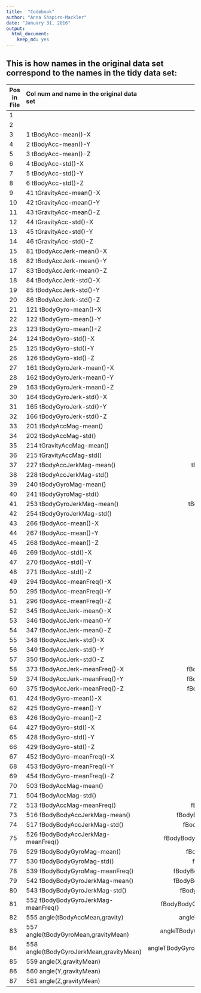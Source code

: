 ```yaml
---
title:  "Codebook"
author: "Anna Shapiro-Mackler"
date: "January 31, 2016"
output:
  html_document:
	keep_md: yes
---
```


## This is how names in the original data set correspond to the names in the tidy data set:
| Pos in File	   	|      Col num and name in the original data set      	|  Col name in a tidy set 	|
|----------	|:-------------	|------:	|
| 1 	|   	| subjectId 	|
| 2 	|       	|   activityName 	|
|3		|1   tBodyAcc-mean()-X	|	tBodyAccMeanX	|
|4		|2   tBodyAcc-mean()-Y		|tBodyAccMeanY   |5		|3   tBodyAcc-mean()-Z		|tBodyAccMeanZ   |6		|4   tBodyAcc-std()-X		|tBodyAccStdX   |7		|5   tBodyAcc-std()-Y		|tBodyAccStdY   |8		|6   tBodyAcc-std()-Z		|tBodyAccStdZ   |9		|41  tGravityAcc-mean()-X		|tGravityAccMeanX   |10		|42  tGravityAcc-mean()-Y		|tGravityAccMeanY|11		|43 tGravityAcc-mean()-Z		|tGravityAccMeanZ   |12		|44 tGravityAcc-std()-X		|tGravityAccStdX   |13		|45 tGravityAcc-std()-Y		|tGravityAccStdY   |14		|46 tGravityAcc-std()-Z		|tGravityAccStdZ   |15		|81 tBodyAccJerk-mean()-X		|tBodyAccJerkMeanX   |16		|82 tBodyAccJerk-mean()-Y		|tBodyAccJerkMeanY   |17		|83 tBodyAccJerk-mean()-Z		|tBodyAccJerkMeanZ   |18		|84 tBodyAccJerk-std()-X		|tBodyAccJerkStdX   |19		|85 tBodyAccJerk-std()-Y		|tBodyAccJerkStdY   |20		|86 tBodyAccJerk-std()-Z		|tBodyAccJerkStdZ
|21		|121 tBodyGyro-mean()-X		|tBodyGyroMeanX   |22		|122 tBodyGyro-mean()-Y		|tBodyGyroMeanY   |23		|123 tBodyGyro-mean()-Z		|tBodyGyroMeanZ   |24		|124 tBodyGyro-std()-X		|tBodyGyroStdX   |25		|125 tBodyGyro-std()-Y		|tBodyGyroStdY   |26		|126 tBodyGyro-std()-Z		|tBodyGyroStdZ   |27		|161 tBodyGyroJerk-mean()-X		|tBodyGyroJerkMeanX   |28		|162 tBodyGyroJerk-mean()-Y		|tBodyGyroJerkMeanY   |29		|163 tBodyGyroJerk-mean()-Z		|tBodyGyroJerkMeanZ   |30		|164 tBodyGyroJerk-std()-X		|tBodyGyroJerkStdX
|31		|165 tBodyGyroJerk-std()-Y		|tBodyGyroJerkStdY   |32		|166 tBodyGyroJerk-std()-Z		|tBodyGyroJerkStdZ   |33		|201 tBodyAccMag-mean()		|tBodyAccMagMean   |34		|202 tBodyAccMag-std()		|tBodyAccMagStd   |35		|214 tGravityAccMag-mean()		|tGravityAccMagMean   |36		|215 tGravityAccMag-std()		|tGravityAccMagStd   |37		|227 tBodyAccJerkMag-mean()		|tBodyAccJerkMagMean   |38		|228 tBodyAccJerkMag-std()		|tBodyAccJerkMagStd   |39		|240 tBodyGyroMag-mean()		|tBodyGyroMagMean   |40		|241 tBodyGyroMag-std()		|tBodyGyroMagStd
|41		|253 tBodyGyroJerkMag-mean()		|tBodyGyroJerkMagMean   |42		|254 tBodyGyroJerkMag-std()		|tBodyGyroJerkMagStd   |43		|266 fBodyAcc-mean()-X		|fBodyAccMeanX   |44		|267 fBodyAcc-mean()-Y		|fBodyAccMeanY   |45		|268 fBodyAcc-mean()-Z		|fBodyAccMeanZ   |46		|269 fBodyAcc-std()-X		|fBodyAccStdX   |47		|270 fBodyAcc-std()-Y		|fBodyAccStdY   |48		|271 fBodyAcc-std()-Z		|fBodyAccStdZ|49		|294 fBodyAcc-meanFreq()-X		|fBodyAccMeanFreqX   |50		|295 fBodyAcc-meanFreq()-Y		|fBodyAccMeanFreqY
|51		|296 fBodyAcc-meanFreq()-Z		|fBodyAccMeanFreqZ  |52		|345 fBodyAccJerk-mean()-X		|fBodyAccJerkMeanX   |53		|346 fBodyAccJerk-mean()-Y		|fBodyAccJerkMeanY   |54		|347 fBodyAccJerk-mean()-Z		|fBodyAccJerkMeanZ   |55		|348 fBodyAccJerk-std()-X		|fBodyAccJerkStdX   |56		|349 fBodyAccJerk-std()-Y		|fBodyAccJerkStdY   |57		|350 fBodyAccJerk-std()-Z		|fBodyAccJerkStdZ|58		|373 fBodyAccJerk-meanFreq()-X		|fBodyAccJerkMeanFreqX   |59		|374 fBodyAccJerk-meanFreq()-Y		|fBodyAccJerkMeanFreqY   |60		|375 fBodyAccJerk-meanFreq()-Z		|fBodyAccJerkMeanFreqZ |61		|424 fBodyGyro-mean()-X		|fBodyGyroMeanX   |62		|425 fBodyGyro-mean()-Y		|fBodyGyroMeanY   |63		|426 fBodyGyro-mean()-Z		|fBodyGyroMeanZ   |64		|427 fBodyGyro-std()-X		|fBodyGyroStdX   |65		|428 fBodyGyro-std()-Y		|fBodyGyroStdY   |66		|429 fBodyGyro-std()-Z		|fBodyGyroStdZ |67		|452 fBodyGyro-meanFreq()-X		|fBodyGyroMeanFreqX   |68		|453 fBodyGyro-meanFreq()-Y		|fBodyGyroMeanFreqY   |69		|454 fBodyGyro-meanFreq()-Z		|fBodyGyroMeanFreqZ |70		|503 fBodyAccMag-mean()		|fBodyAccMagMean   |71		|504 fBodyAccMag-std()		|fBodyAccMagStd   |72		|513 fBodyAccMag-meanFreq()		|fBodyAccMagMeanFreq   |73		|516 fBodyBodyAccJerkMag-mean()		|fBodyBodyAccJerkMagMean   |74		|517 fBodyBodyAccJerkMag-std()		|fBodyBodyAccJerkMagStd   |75		|526 fBodyBodyAccJerkMag-meanFreq()	|fBodyBodyAccJerkMagMeanFreq   |76		|529 fBodyBodyGyroMag-mean()		|fBodyBodyGyroMagMean   |77		|530 fBodyBodyGyroMag-std()		|fBodyBodyGyroMagStd   |78		|539 fBodyBodyGyroMag-meanFreq()		|fBodyBodyGyroMagMeanFreq   |79		|542 fBodyBodyGyroJerkMag-mean()		|fBodyBodyGyroJerkMagMean   |80		|543 fBodyBodyGyroJerkMag-std()		|fBodyBodyGyroJerkMagStd   |81		|552 fBodyBodyGyroJerkMag-meanFreq()	|fBodyBodyGyroJerkMagMeanFreq   |82		|555 angle(tBodyAccMean,gravity)		|angleTBodyAccMeanGravity   |83		|557 angle(tBodyGyroMean,gravityMean)	|angleTBodyGyroMeanGravityMean   |84		|558 angle(tBodyGyroJerkMean,gravityMean)	|angleTBodyGyroJerkMeanGravityMean|85		|559 angle(X,gravityMean)		|angleXGravityMean   |86		|560 angle(Y,gravityMean)		|angleYGravityMean   |87		|561 angle(Z,gravityMean)		|angleZGravityMean                  